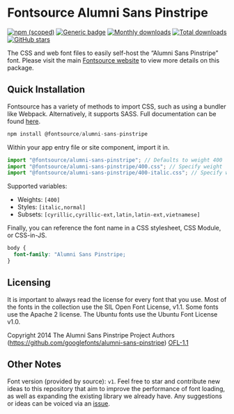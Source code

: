 # Fontsource Alumni Sans Pinstripe

[![npm (scoped)](https://img.shields.io/npm/v/@fontsource/alumni-sans-pinstripe?color=brightgreen)](https://www.npmjs.com/package/@fontsource/alumni-sans-pinstripe) [![Generic badge](https://img.shields.io/badge/fontsource-passing-brightgreen)](https://github.com/fontsource/fontsource) [![Monthly downloads](https://badgen.net/npm/dm/@fontsource/alumni-sans-pinstripe)](https://github.com/fontsource/fontsource) [![Total downloads](https://badgen.net/npm/dt/@fontsource/alumni-sans-pinstripe)](https://github.com/fontsource/fontsource) [![GitHub stars](https://img.shields.io/github/stars/fontsource/fontsource.svg?style=social&label=Star)](https://github.com/fontsource/fontsource/stargazers)

The CSS and web font files to easily self-host the “Alumni Sans Pinstripe” font. Please visit the main [Fontsource website](https://fontsource.org/fonts/alumni-sans-pinstripe) to view more details on this package.

## Quick Installation

Fontsource has a variety of methods to import CSS, such as using a bundler like Webpack. Alternatively, it supports SASS. Full documentation can be found [here](https://fontsource.org/docs/introduction).

```javascript
npm install @fontsource/alumni-sans-pinstripe
```

Within your app entry file or site component, import it in.

```javascript
import "@fontsource/alumni-sans-pinstripe"; // Defaults to weight 400
import "@fontsource/alumni-sans-pinstripe/400.css"; // Specify weight
import "@fontsource/alumni-sans-pinstripe/400-italic.css"; // Specify weight and style

```

Supported variables:
- Weights: `[400]`
- Styles: `[italic,normal]`
- Subsets: `[cyrillic,cyrillic-ext,latin,latin-ext,vietnamese]`

Finally, you can reference the font name in a CSS stylesheet, CSS Module, or CSS-in-JS.

```css
body {
  font-family: "Alumni Sans Pinstripe;
}
```

## Licensing
It is important to always read the license for every font that you use.
Most of the fonts in the collection use the SIL Open Font License, v1.1. Some fonts use the Apache 2 license. The Ubuntu fonts use the Ubuntu Font License v1.0.

Copyright 2014 The Alumni Sans Pinstripe Project Authors (https://github.com/googlefonts/alumni-sans-pinstripe)
[OFL-1.1](http://scripts.sil.org/OFL)

## Other Notes
Font version (provided by source): `v1`.
Feel free to star and contribute new ideas to this repository that aim to improve the performance of font loading, as well as expanding the existing library we already have. Any suggestions or ideas can be voiced via an [issue](https://github.com/fontsource/fontsource/issues).